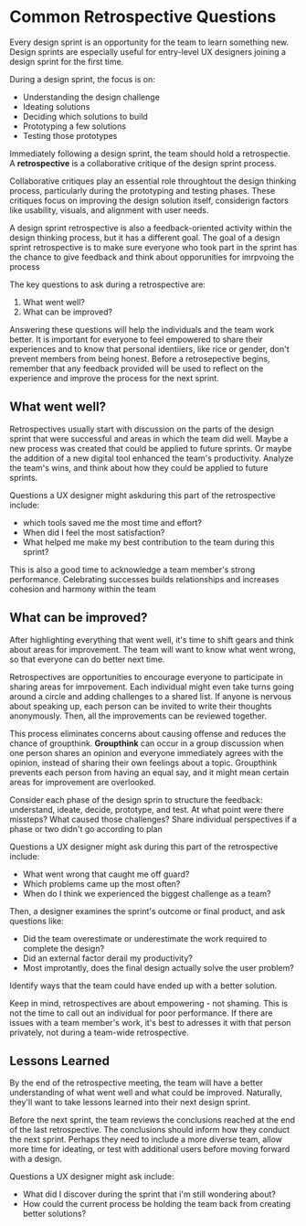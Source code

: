 # Common Retrospective Questions

Every design sprint is an opportunity for the team to learn something new. Design sprints are especially useful for entry-level UX designers joining a design sprint for the first time.

During a design sprint, the focus is on:

- Understanding the design challenge
- Ideating solutions
- Deciding which solutions to build
- Prototyping a few solutions
- Testing those prototypes

Immediately following a design sprint, the team should hold a retrospectie. A **retrospective** is a collaborative critique of the design sprint process.

Collaborative critiques play an essential role throughtout the design thinking process, particularly during the prototyping and testing phases. These critiques focus on improving the design solution itself, considerign factors like usability, visuals, and alignment with user needs.

A design sprint retrospective is also a feedback-oriented activity within the design thinking process, but it has a different goal. The goal of a design sprint retrospective is to make sure everyone who took part in the sprint has the chance to give feedback and think about opporunities for imrpvoing the process

The key questions to ask during a retrospective are: 

1. What went well?
2. What can be improved?

Answering these questions will help the individuals and the team work better. It is important for everyone to feel empowered to share their experiences and to know that personal identiiers, like rice or gender, don't prevent members from being honest. Before a retrosepective begins, remember that any feedback provided will be used to reflect on the experience and improve the process for the next sprint.

## What went well?

Retrospectives usually start with discussion on the parts of the design sprint that were successful and areas in which the team did well. Maybe a new process was created that could be applied to future sprints. Or maybe the addition of a new digital tool enhanced the team's productivity. Analyze the team's wins, and think about how they could be applied to future sprints.

Questions a UX designer might askduring this part of the retrospective include:

- which tools saved me the most time and effort?
- When did I feel the most satisfaction?
- What helped me make my best contribution to the team during this sprint?

This is also a good time to acknowledge a team member's strong performance. Celebrating successes builds relationships and increases cohesion and harmony within the team

## What can be improved?

After highlighting everything that went well, it's time to shift gears and think about areas for improvement. The team will want to know what went wrong, so that everyone can do better next time.

Retrospectives are opportunities to encourage everyone to participate in sharing areas for imrpovement. Each individual might even take turns going around a circle and adding challenges to a shared list. If anyone is nervous about speaking up, each person can be invited to write their thoughts anonymously. Then, all the improvements can be reviewed together.

This process eliminates concerns about causing offense and reduces the chance of groupthink. **Groupthink** can occur in a group discussion when one person shares an opinion and everyone immediately agrees with the opinion, instead of sharing their own feelings about a topic. Groupthink prevents each person from having an equal say, and it might mean certain areas for improvement are overlooked.

Consider each phase of the design sprin to structure the feedback: understand, ideate, decide, prototype, and test. At what point were there missteps? What caused those challenges? Share individual perspectives if a phase or two didn't go according to plan

Questions a UX designer might ask during this part of the retrospective include:

- What went wrong that caught me off guard?
- Which problems came up the most often?
- When do I think we experienced the biggest challenge as a team?

Then, a designer examines the sprint's outcome or final product, and ask questions like:

- Did the team overestimate or underestimate the work required to complete the design?
- Did an external factor derail my productivity?
- Most improtantly, does the final design actually solve the user problem?

Identify ways that the team could have ended up with a better solution.

Keep in mind, retrospectives are about empowering - not shaming. This is not the time to call out an individual for poor performance. If there are issues with a team member's work, it's best to adresses it with that person privately, not during a team-wide retrospective.

## Lessons Learned

By the end of the retrospective meeting, the team will have a better understanding of what went well and what could be improved. Naturally, they'll want to take lessons learned into their next design sprint. 

Before the next sprint, the team reviews the conclusions reached at the end of the last retrospective. The conclusions should inform how they conduct the next sprint. Perhaps they need to include a more diverse team, allow more time for ideating, or test with additional users before moving forward with a design. 

Questions a UX designer might ask include:

- What did I discover during the sprint that i'm still wondering about?
- How could the current process be holding the team back from creating better solutions?
